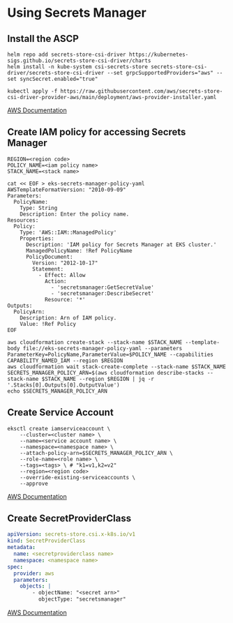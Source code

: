 # Using Secrets Manager

## Install the ASCP

``` shell
helm repo add secrets-store-csi-driver https://kubernetes-sigs.github.io/secrets-store-csi-driver/charts
helm install -n kube-system csi-secrets-store secrets-store-csi-driver/secrets-store-csi-driver --set grpcSupportedProviders="aws" --set syncSecret.enabled="true"

kubectl apply -f https://raw.githubusercontent.com/aws/secrets-store-csi-driver-provider-aws/main/deployment/aws-provider-installer.yaml
```

[AWS Documentation](https://docs.aws.amazon.com/secretsmanager/latest/userguide/integrating_csi_driver.html#integrating_csi_driver_install)

## Create IAM policy for accessing Secrets Manager

``` shell hl_lines="1 2 3"
REGION=<region code>
POLICY_NAME=<iam policy name>
STACK_NAME=<stack name>

cat << EOF > eks-secrets-manager-policy-yaml
AWSTemplateFormatVersion: "2010-09-09"
Parameters:
  PolicyName:
    Type: String
    Description: Enter the policy name.
Resources:
  Policy:
    Type: 'AWS::IAM::ManagedPolicy'
    Properties:
      Description: 'IAM policy for Secrets Manager at EKS cluster.'
      ManagedPolicyName: !Ref PolicyName
      PolicyDocument:
        Version: "2012-10-17"
        Statement:
          - Effect: Allow
            Action:
              - 'secretsmanager:GetSecretValue' 
              - 'secretsmanager:DescribeSecret'
            Resource: '*'
Outputs:
  PolicyArn:
    Description: Arn of IAM policy.
    Value: !Ref Policy
EOF

aws cloudformation create-stack --stack-name $STACK_NAME --template-body file://eks-secrets-manager-policy-yaml --parameters ParameterKey=PolicyName,ParameterValue=$POLICY_NAME --capabilities CAPABILITY_NAMED_IAM --region $REGION
aws cloudformation wait stack-create-complete --stack-name $STACK_NAME
SECRETS_MANAGER_POLICY_ARN=$(aws cloudformation describe-stacks --stack-name $STACK_NAME --region $REGION | jq -r '.Stacks[0].Outputs[0].OutputValue')
echo $SECRETS_MANAGER_POLICY_ARN
```

## Create Service Account

``` shell hl_lines="2 3 4 6 7 8"
eksctl create iamserviceaccount \
    --cluster=<cluster name> \
    --name=<service account name> \
    --namespace=<namespace name> \
    --attach-policy-arn=$SECRETS_MANAGER_POLICY_ARN \
    --role-name=<role name> \
    --tags=<tags> \ # "k1=v1,k2=v2"
    --region=<region code>
    --override-existing-serviceaccounts \
    --approve
```

[AWS Documentation](https://docs.aws.amazon.com/secretsmanager/latest/userguide/integrating_csi_driver.html#integrating_csi_driver_access)

## Create SecretProviderClass

``` yaml hl_lines="4 5 10"
apiVersion: secrets-store.csi.x-k8s.io/v1
kind: SecretProviderClass
metadata:
  name: <secretproviderclass name>
  namespace: <namespace name>
spec:
  provider: aws
  parameters:
    objects: |
        - objectName: "<secret arn>"
          objectType: "secretsmanager"
```

[AWS Documentation](https://docs.aws.amazon.com/secretsmanager/latest/userguide/integrating_csi_driver.html#integrating_csi_driver_mount)